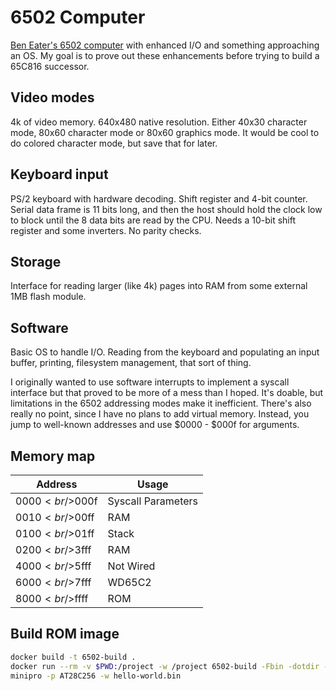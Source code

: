 # 6502 Computer

[Ben Eater's 6502 computer](https://eater.net/6502) with enhanced I/O
and something approaching an OS.  My goal is to prove out these
enhancements before trying to build a 65C816 successor.

## Video modes

4k of video memory.  640x480 native resolution.  Either 40x30
character mode, 80x60 character mode or 80x60 graphics mode.  It would
be cool to do colored character mode, but save that for later.

## Keyboard input

PS/2 keyboard with hardware decoding.  Shift register and 4-bit
counter.  Serial data frame is 11 bits long, and then the host should
hold the clock low to block until the 8 data bits are read by the CPU.
Needs a 10-bit shift register and some inverters.  No parity checks.

## Storage

Interface for reading larger (like 4k) pages into RAM from some
external 1MB flash module.

## Software

Basic OS to handle I/O.  Reading from the keyboard and populating an
input buffer, printing, filesystem management, that sort of thing.

I originally wanted to use software interrupts to implement a syscall
interface but that proved to be more of a mess than I hoped.  It's
doable, but limitations in the 6502 addressing modes make it
inefficient.  There's also really no point, since I have no plans to
add virtual memory.  Instead, you jump to well-known addresses and use
$0000 - $000f for arguments.

## Memory map

| Address         | Usage              |
|-----------------|--------------------|
| $0000<br/>$000f | Syscall Parameters |
| $0010<br/>$00ff | RAM                |
| $0100<br/>$01ff | Stack              |
| $0200<br/>$3fff | RAM                |
| $4000<br/>$5fff | Not Wired          |
| $6000<br/>$7fff | WD65C2             |
| $8000<br/>$ffff | ROM                |

## Build ROM image

```bash
docker build -t 6502-build .
docker run --rm -v $PWD:/project -w /project 6502-build -Fbin -dotdir -wdc02 -o hello-world.bin software/hello-world.s
minipro -p AT28C256 -w hello-world.bin
```
